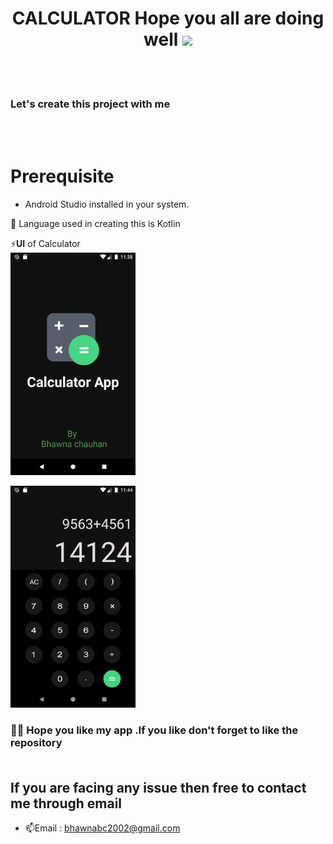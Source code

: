 <h1 align="center">CALCULATOR<img 

<h3 align="centre"> 
     Hope you all are doing well <img src="https://emojis.slackmojis.com/emojis/images/1531849430/4246/blob-sunglasses.gif?1531849430" width="30" />
</h3><br><br>

<h3 align ="centre">Let's create this project with me</h3><br><br>


# Prerequisite
* Android Studio installed in your system.
   

🚀 Language used in creating this is Kotlin 

⚡**UI** of Calculator
<br>
<img src="photo1.png" alt="a" width="200"/>
<br>

<img src="photo3.png" alt="a" width="200"/>


### 🙋‍♂️ Hope you like my app .If you like don't forget to like the repository<br><br>

<h2 align= "centre">If you are facing any issue then free to contact me through email</h2>

- 📫Email : bhawnabc2002@gmail.com

